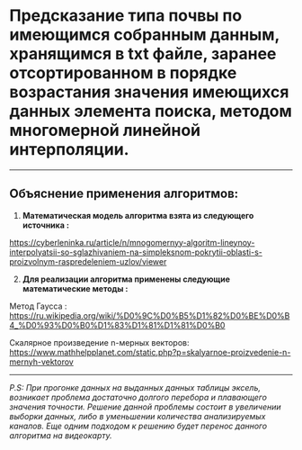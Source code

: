 # Предсказание типа почвы по имеющимся собранным данным, хранящимся в txt файле, заранее отсортированном в порядке возрастания значения имеющихся данных элемента поиска, **методом многомерной линейной интерполяции**.

---

## Объяснение применения алгоритмов:

1. **Математическая модель алгоритма взята из следующего источника :**
 
https://cyberleninka.ru/article/n/mnogomernyy-algoritm-lineynoy-interpolyatsii-so-sglazhivaniem-na-simpleksnom-pokrytii-oblasti-s-proizvolnym-raspredeleniem-uzlov/viewer

2. **Для реализации алгоритма применены следующие математические методы :**

Метод Гаусса : 
https://ru.wikipedia.org/wiki/%D0%9C%D0%B5%D1%82%D0%BE%D0%B4_%D0%93%D0%B0%D1%83%D1%81%D1%81%D0%B0

Скалярное произведение n-мерных векторов:
https://www.mathhelpplanet.com/static.php?p=skalyarnoe-proizvedenie-n-mernyh-vektorov

---

*P.S: При прогонке данных на выданных данных таблицы эксель, возникает проблема достаточно долгого перебора и плавающего значения точности. Решение данной проблемы состоит в увеличении выборки данных,  либо в уменьшении количества анализируемых каналов. Еще одним подходом к решению будет перенос данного алгоритма на видеокарту.*

